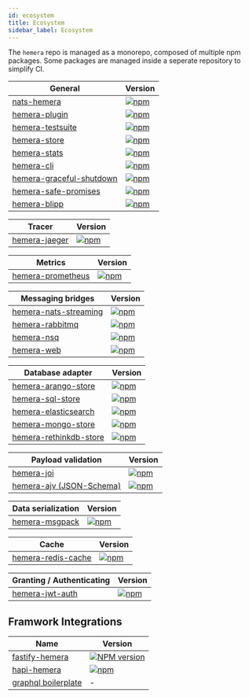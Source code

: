 ```yaml
---
id: ecosystem
title: Ecosystem
sidebar_label: Ecosystem
---
```


The `hemera` repo is managed as a monorepo, composed of multiple npm packages. Some packages are managed inside a seperate repository to simplify CI.

| General                                                                                                      | Version                                                                                                                                 |
| ------------------------------------------------------------------------------------------------------------ | --------------------------------------------------------------------------------------------------------------------------------------- |
| [nats-hemera](https://github.com/hemerajs/hemera/tree/master/packages/hemera)                                | [![npm](https://img.shields.io/npm/v/nats-hemera.svg?maxAge=3600)](https://www.npmjs.com/package/nats-hemera)                           |
| [hemera-plugin](https://github.com/hemerajs/hemera/tree/master/packages/hemera-plugin)                       | [![npm](https://img.shields.io/npm/v/hemera-plugin.svg?maxAge=3600)](https://www.npmjs.com/package/hemera-plugin)                       |
| [hemera-testsuite](https://github.com/hemerajs/hemera-testsuite)                                             | [![npm](https://img.shields.io/npm/v/hemera-testsuite.svg?maxAge=3600)](https://www.npmjs.com/package/hemera-testsuite)                 |
| [hemera-store](https://github.com/hemerajs/hemera/tree/master/packages/hemera-store)                         | [![npm](https://img.shields.io/npm/v/hemera-store.svg?maxAge=3600)](https://www.npmjs.com/package/hemera-store)                         |
| [hemera-stats](https://github.com/hemerajs/hemera/tree/master/packages/hemera-stats)                         | [![npm](https://img.shields.io/npm/v/hemera-stats.svg?maxAge=3600)](https://www.npmjs.com/package/hemera-stats)                         |
| [hemera-cli](https://github.com/hemerajs/hemera-cli)                                                         | [![npm](https://img.shields.io/npm/v/hemera-cli.svg?maxAge=3600)](https://www.npmjs.com/package/hemera-cli)                             |  |  |
| [hemera-graceful-shutdown](https://github.com/hemerajs/hemera/tree/master/packages/hemera-graceful-shutdown) | [![npm](https://img.shields.io/npm/v/hemera-graceful-shutdown.svg?maxAge=3600)](https://www.npmjs.com/package/hemera-graceful-shutdown) |
| [hemera-safe-promises](https://github.com/hemerajs/hemera/tree/master/packages/hemera-safe-promises)         | [![npm](https://img.shields.io/npm/v/hemera-safe-promises.svg?maxAge=3600)](https://www.npmjs.com/package/hemera-safe-promises)         |
| [hemera-blipp](https://github.com/hemerajs/hemera/tree/master/packages/hemera-blipp)                         | [![npm](https://img.shields.io/npm/v/hemera-blipp.svg?maxAge=3600)](https://www.npmjs.com/package/hemera-blipp)                         |

| Tracer                                                                                 | Version                                                                                                           |
| -------------------------------------------------------------------------------------- | ----------------------------------------------------------------------------------------------------------------- |
| [hemera-jaeger](https://github.com/hemerajs/hemera/tree/master/packages/hemera-jaeger) | [![npm](https://img.shields.io/npm/v/hemera-jaeger.svg?maxAge=3600)](https://www.npmjs.com/package/hemera-jaeger) |

| Metrics                                                                                        | Version                                                                                                                   |
| ---------------------------------------------------------------------------------------------- | ------------------------------------------------------------------------------------------------------------------------- |
| [hemera-prometheus](https://github.com/hemerajs/hemera/tree/master/packages/hemera-prometheus) | [![npm](https://img.shields.io/npm/v/hemera-prometheus.svg?maxAge=3600)](https://www.npmjs.com/package/hemera-prometheus) |

| Messaging bridges                                                                | Version                                                                                                                           |
| -------------------------------------------------------------------------------- | --------------------------------------------------------------------------------------------------------------------------------- |
| [hemera-nats-streaming](https://github.com/hemerajs/hemera-nats-streaming)       | [![npm](https://img.shields.io/npm/v/hemera-nats-streaming.svg?maxAge=3600)](https://www.npmjs.com/package/hemera-nats-streaming) |
| [hemera-rabbitmq](https://github.com/hemerajs/hemera-rabbitmq)                   | [![npm](https://img.shields.io/npm/v/hemera-rabbitmq.svg?maxAge=3600)](https://www.npmjs.com/package/hemera-rabbitmq)             |
| [hemera-nsq](https://github.com/hemerajs/hemera/tree/master/packages/hemera-nsq) | [![npm](https://img.shields.io/npm/v/hemera-nsq.svg?maxAge=3600)](https://www.npmjs.com/package/hemera-nsq)                       |
| [hemera-web](https://github.com/hemerajs/hemera/tree/master/packages/hemera-web) | [![npm](https://img.shields.io/npm/v/hemera-web.svg?maxAge=3600)](https://www.npmjs.com/package/hemera-web)                       |  |

| Database adapter                                                             | Version                                                                                                                             |
| ---------------------------------------------------------------------------- | ----------------------------------------------------------------------------------------------------------------------------------- |
| [hemera-arango-store](https://github.com/hemerajs/hemera-arango-store)       | [![npm](https://img.shields.io/npm/v/hemera-arango-store.svg?maxAge=3600)](https://www.npmjs.com/package/hemera-arango-store)       |
| [hemera-sql-store](https://github.com/hemerajs/hemera-sql-store)             | [![npm](https://img.shields.io/npm/v/hemera-sql-store.svg?maxAge=3600)](https://www.npmjs.com/package/hemera-sql-store)             |
| [hemera-elasticsearch](https://github.com/hemerajs/hemera-elasticsearch)     | [![npm](https://img.shields.io/npm/v/hemera-elasticsearch.svg?maxAge=3600)](https://www.npmjs.com/package/hemera-elasticsearch)     |
| [hemera-mongo-store](https://github.com/hemerajs/hemera-mongo-store)         | [![npm](https://img.shields.io/npm/v/hemera-mongo-store.svg?maxAge=3600)](https://www.npmjs.com/package/hemera-mongo-store)         |
| [hemera-rethinkdb-store](https://github.com/hemerajs/hemera-rethinkdb-store) | [![npm](https://img.shields.io/npm/v/hemera-rethinkdb-store.svg?maxAge=3600)](https://www.npmjs.com/package/hemera-rethinkdb-store) |

| Payload validation                                                                             | Version                                                                                                     |
| ---------------------------------------------------------------------------------------------- | ----------------------------------------------------------------------------------------------------------- |
| [hemera-joi](https://github.com/hemerajs/hemera/tree/master/packages/hemera-joi)               | [![npm](https://img.shields.io/npm/v/hemera-joi.svg?maxAge=3600)](https://www.npmjs.com/package/hemera-joi) |
| [hemera-ajv (JSON-Schema)](https://github.com/hemerajs/hemera/tree/master/packages/hemera-ajv) | [![npm](https://img.shields.io/npm/v/hemera-ajv.svg?maxAge=3600)](https://www.npmjs.com/package/hemera-ajv) |

| Data serialization                                                                       | Version                                                                                                             |
| ---------------------------------------------------------------------------------------- | ------------------------------------------------------------------------------------------------------------------- |
| [hemera-msgpack](https://github.com/hemerajs/hemera/tree/master/packages/hemera-msgpack) | [![npm](https://img.shields.io/npm/v/hemera-msgpack.svg?maxAge=3600)](https://www.npmjs.com/package/hemera-msgpack) |

| Cache                                                                | Version                                                                                                                     |
| -------------------------------------------------------------------- | --------------------------------------------------------------------------------------------------------------------------- |
| [hemera-redis-cache](https://github.com/hemerajs/hemera-redis-cache) | [![npm](https://img.shields.io/npm/v/hemera-redis-cache.svg?maxAge=3600)](https://www.npmjs.com/package/hemera-redis-cache) |

| Granting / Authenticating                                                                  | Version                                                                                                               |
| ------------------------------------------------------------------------------------------ | --------------------------------------------------------------------------------------------------------------------- |
| [hemera-jwt-auth](https://github.com/hemerajs/hemera/tree/master/packages/hemera-jwt-auth) | [![npm](https://img.shields.io/npm/v/hemera-jwt-auth.svg?maxAge=3600)](https://www.npmjs.com/package/hemera-jwt-auth) |

## Framwork Integrations

| Name                                                              | Version                                                                                                                    |
| ----------------------------------------------------------------- | -------------------------------------------------------------------------------------------------------------------------- |
| [fastify-hemera](https://github.com/hemerajs/fastify-hemera)      | [![NPM version](https://img.shields.io/npm/v/fastify-hemera.svg?style=flat)](https://www.npmjs.com/package/fastify-hemera) |
| [hapi-hemera](https://github.com/hemerajs/hapi-hemera)            | [![npm](https://img.shields.io/npm/v/hapi-hemera.svg?maxAge=3600)](https://www.npmjs.com/package/hapi-hemera)              |
| [graphql boilerplate](https://github.com/hemerajs/graphql-hemera) | -                                                                                                                          |
